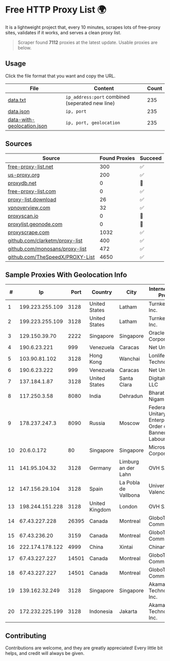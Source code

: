 
# Free HTTP Proxy List 🌍

It is a lightweight project that, every 10 minutes, scrapes lots of free-proxy sites, validates if it works, and serves a clean proxy list.


> Scraper found **7112** proxies at the latest update. Usable proxies are below.

## Usage

Click the file format that you want and copy the URL.


|File|Content|Count|
|----|-------|-----|
|[data.txt](https://raw.githubusercontent.com/themiralay/Proxy-List-World/master/data.txt)|`ip_address:port` combined (seperated new line)|235|
|[data.json](https://raw.githubusercontent.com/themiralay/Proxy-List-World/master/data.json)|`ip, port`|235|
|[data-with-geolocation.json](https://raw.githubusercontent.com/themiralay/Proxy-List-World/master/data-with-geolocation.json)|`ip, port, geolocation`|235|

## Sources

|Source|Found Proxies|Succeed|
|------|-------------|-------|
|[free-proxy-list.net](https://free-proxy-list.net)|300|✅|
|[us-proxy.org](https://www.us-proxy.org)|200|✅|
|[proxydb.net](http://proxydb.net)|0|🚫|
|[free-proxy-list.com](https://free-proxy-list.com/?page=&port=&type%5B%5D=http&type%5B%5D=https&up_time=0&search=Search)|0|✅|
|[proxy-list.download](https://www.proxy-list.download/HTTP)|26|✅|
|[vpnoverview.com](https://vpnoverview.com/privacy/anonymous-browsing/free-proxy-servers)|32|✅|
|[proxyscan.io](https://www.proxyscan.io)|0|🚫|
|[proxylist.geonode.com](https://proxylist.geonode.com/api/proxy-list?limit=300&page=1&sort_by=lastChecked&sort_type=desc&protocols=http,https)|0|🚫|
|[proxyscrape.com](https://api.proxyscrape.com/v2/?request=displayproxies&protocol=http&timeout=10000&country=all&ssl=all&anonymity=all)|1032|✅|
|[github.com/clarketm/proxy-list](https://raw.githubusercontent.com/clarketm/proxy-list/master/proxy-list-raw.txt)|400|✅|
|[github.com/monosans/proxy-list](https://raw.githubusercontent.com/monosans/proxy-list/main/proxies/http.txt)|472|✅|
|[github.com/TheSpeedX/PROXY-List](https://raw.githubusercontent.com/TheSpeedX/PROXY-List/master/http.txt)|4650|✅|


## Sample Proxies With Geolocation Info

|#|Ip|Port|Country|City|Internet Service Provider|
|-|--|----|-------|----|-------------------------|
|1|199.223.255.109|3128|United States|Latham|Turnkey Internet Inc.|
|2|199.223.255.109|3128|United States|Latham|Turnkey Internet Inc.|
|3|129.150.39.70|2222|Singapore|Singapore|Oracle Corporation|
|4|190.6.23.221|999|Venezuela|Caracas|Net Uno|
|5|103.90.81.102|3128|Hong Kong|Wanchai|Lonlife Technology Co.|
|6|190.6.23.222|999|Venezuela|Caracas|Net Uno|
|7|137.184.1.87|3128|United States|Santa Clara|DigitalOcean, LLC|
|8|117.250.3.58|8080|India|Dehradun|Bharat Sanchar Nigam Ltd|
|9|178.237.247.3|8090|Russia|Moscow|Federal State Unitary Enterprise of the Order of the Red Banner of Labour "Russ|
|10|20.6.0.172|80|Singapore|Singapore|Microsoft Corporation|
|11|141.95.104.32|3128|Germany|Limburg an der Lahn|OVH SAS|
|12|147.156.29.104|3128|Spain|La Pobla de Vallbona|Universidad de Valencia|
|13|198.244.151.228|3128|United Kingdom|London|OVH SAS|
|14|67.43.227.228|26395|Canada|Montreal|GloboTech Communications|
|15|67.43.236.20|3159|Canada|Montreal|GloboTech Communications|
|16|222.174.178.122|4999|China|Xintai|Chinanet|
|17|67.43.227.227|14501|Canada|Montreal|GloboTech Communications|
|18|67.43.227.227|14501|Canada|Montreal|GloboTech Communications|
|19|139.162.32.249|3128|Singapore|Singapore|Akamai Technologies, Inc.|
|20|172.232.225.199|3128|Indonesia|Jakarta|Akamai Technologies, Inc.|



## Contributing

Contributions are welcome, and they are greatly appreciated! Every
little bit helps, and credit will always be given.

